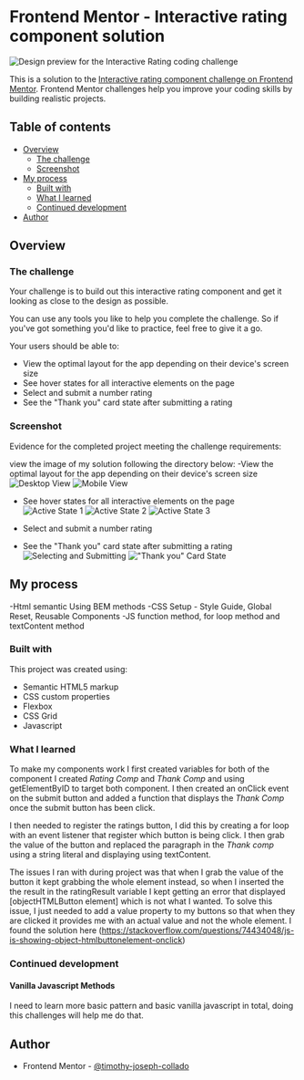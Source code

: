 # Frontend Mentor - Interactive rating component solution
![Design preview for the Interactive Rating coding challenge](/design/desktop-preview.jpg)

This is a solution to the [Interactive rating component challenge on Frontend Mentor](https://www.frontendmentor.io/challenges/interactive-rating-component-koxpeBUmI). Frontend Mentor challenges help you improve your coding skills by building realistic projects. 

## Table of contents

- [Overview](#overview)
  - [The challenge](#the-challenge)
  - [Screenshot](#screenshot)
- [My process](#my-process)
  - [Built with](#built-with)
  - [What I learned](#what-i-learned)
  - [Continued development](#continued-development)
- [Author](#author)


## Overview

### The challenge

Your challenge is to build out this interactive rating component and get it looking as close to the design as possible.

You can use any tools you like to help you complete the challenge. So if you've got something you'd like to practice, feel free to give it a go.

Your users should be able to:

- View the optimal layout for the app depending on their device's screen size
- See hover states for all interactive elements on the page
- Select and submit a number rating
- See the "Thank you" card state after submitting a rating

### Screenshot

Evidence for the completed project meeting the challenge requirements:

view the image of my solution following the directory below:
-View the optimal layout for the app depending on their device's screen size
![Desktop View](/images/Desktop-view.png)
![Mobile View](/images/Mobile-view.png)

- See hover states for all interactive elements on the page
![Active State 1](/images/Active%20State%201.png)
![Active State 2](/images/Active%20State%202.png)
![Active State 3](/images/Active%20State%203.png)

- Select and submit a number rating
- See the "Thank you" card state after submitting a rating
![Selecting and Submitting](/images/SelectingandSubmitting.png)
!["Thank you" Card State](/images/ThankyouCardState.png)


## My process
-Html semantic Using BEM methods
-CSS Setup - Style Guide, Global Reset, Reusable Components
-JS function method, for loop method and textContent method   

### Built with
This project was created using: 
- Semantic HTML5 markup
- CSS custom properties
- Flexbox
- CSS Grid
- Javascript

### What I learned
To make my components work I first created variables for both of the component I created *Rating Comp* and *Thank Comp*
and using getElementByID to target both component. 
I then created an onClick event on the submit button and added a function that displays the *Thank Comp* once the submit button has been click. 

I then needed to register the ratings button, I did this by creating a for loop with an event listener that register which button is being click. 
I then grab the value of the button and replaced the paragraph in the *Thank comp* using a string literal and displaying using textContent. 

The issues I ran with during project was that when I grab the value of the button it kept grabbing the whole element instead, so when I inserted the the result in the ratingResult variable I kept getting an error that displayed [objectHTMLButton element] which is not what I wanted. 
To solve this issue, I just needed to add a value property to my buttons so that when they are clicked it provides me with an actual value and not the whole element.
I found the solution here (https://stackoverflow.com/questions/74434048/js-is-showing-object-htmlbuttonelement-onclick)

### Continued development

#### Vanilla Javascript Methods 
I need to learn more basic pattern and basic vanilla javascript in total, doing this challenges will help me do that. 
  

## Author
- Frontend Mentor - [@timothy-joseph-collado](https://www.frontendmentor.io/profile/timothy-joseph-collado)
